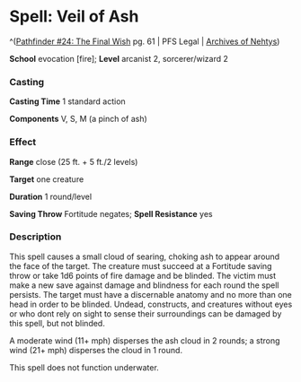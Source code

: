 # Spell: Veil of Ash

^([Pathfinder #24: The Final Wish][ss-veil-of-ash] pg. 61 | PFS Legal | [Archives of Nehtys][sn-veil-of-ash])

**School** evocation [fire]; **Level** arcanist 2, sorcerer/wizard 2

### Casting

**Casting Time** 1 standard action  

**Components** V, S, M (a pinch of ash)

### Effect

**Range** close (25 ft. + 5 ft./2 levels)  

**Target** one creature  

**Duration** 1 round/level  

**Saving Throw** Fortitude negates; **Spell Resistance** yes

### Description

This spell causes a small cloud of searing, choking ash to appear around the face of the target. The creature must succeed at a Fortitude saving throw or take 1d6 points of fire damage and be blinded. The victim must make a new save against damage and blindness for each round the spell persists. The target must have a discernable anatomy and no more than one head in order to be blinded. Undead, constructs, and creatures without eyes or who dont rely on sight to sense their surroundings can be damaged by this spell, but not blinded.  

A moderate wind (11+ mph) disperses the ash cloud in 2 rounds; a strong wind (21+ mph) disperses the cloud in 1 round.  

This spell does not function underwater.

[ss-veil-of-ash]: http://paizo.com/pathfinder/advent
[sn-veil-of-ash]: http://www.archivesofnethys.com/SpellDisplay.aspx?ItemName=Veil%20of%20Ash
